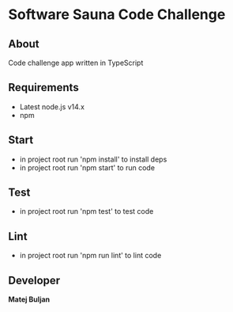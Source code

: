 # Software Sauna Code Challenge

## About
Code challenge app written in TypeScript

## Requirements
* Latest node.js v14.x
* npm

## Start
* in project root run 'npm install' to install deps
* in project root run 'npm start' to run code

## Test
* in project root run 'npm test' to test code

## Lint
* in project root run 'npm run lint' to lint code

## Developer
**Matej Buljan**

